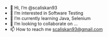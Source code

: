 - 👋 Hi, I’m @scaliskan93
- 👀 I’m interested in Software Testing
- 🌱 I’m currently learning Java, Selenium
- 💞️ I’m looking to collaborate on ...
- 📫 How to reach me scaliskan93@gmail.com

<!---
scaliskan93/scaliskan93 is a ✨ special ✨ repository because its `README.md` (this file) appears on your GitHub profile.
You can click the Preview link to take a look at your changes.
--->
